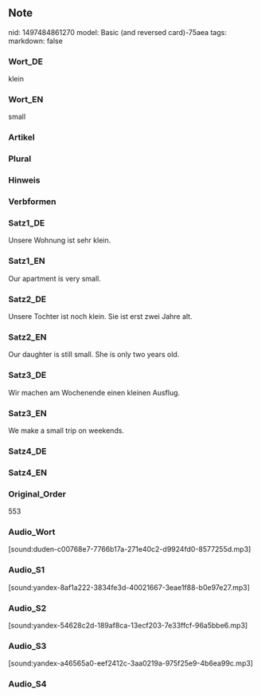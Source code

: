 ## Note
nid: 1497484861270
model: Basic (and reversed card)-75aea
tags: 
markdown: false

### Wort_DE
klein

### Wort_EN
small

### Artikel


### Plural


### Hinweis


### Verbformen


### Satz1_DE
Unsere Wohnung ist sehr klein.

### Satz1_EN
Our apartment is very small.

### Satz2_DE
Unsere Tochter ist noch klein. Sie ist erst zwei Jahre alt.

### Satz2_EN
Our daughter is still small. She is only two years old.

### Satz3_DE
Wir machen am Wochenende einen kleinen Ausflug.

### Satz3_EN
We make a small trip on weekends.

### Satz4_DE


### Satz4_EN


### Original_Order
553

### Audio_Wort
[sound:duden-c00768e7-7766b17a-271e40c2-d9924fd0-8577255d.mp3]

### Audio_S1
[sound:yandex-8af1a222-3834fe3d-40021667-3eae1f88-b0e97e27.mp3]

### Audio_S2
[sound:yandex-54628c2d-189af8ca-13ecf203-7e33ffcf-96a5bbe6.mp3]

### Audio_S3
[sound:yandex-a46565a0-eef2412c-3aa0219a-975f25e9-4b6ea99c.mp3]

### Audio_S4


